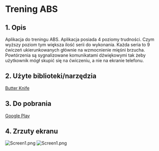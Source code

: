 # Trening ABS

## 1. Opis
Aplikacja do treningu ABS. Aplikacja posiada 4 poziomy trudności. Czym wyższy poziom tym większa ilość serii do wykonania. Każda seria to 9 ćwiczeń ukierunkowanych głównie na wzmocnienie mięśni brzucha. Powtórzenia są sygnalizowane komunikatami dźwiękowymi tak żeby użytkownik mógł skupić się na ćwiczeniu, a nie na ekranie telefonu.

## 2. Użyte biblioteki/narzędzia
[Butter Knife](https://github.com/JakeWharton/butterknife)

## 3. Do pobrania
[Google Play](https://play.google.com/store/apps/details?id=pl.edu.uksw.absofsteeltranning)

## 4. Zrzuty ekranu
![Screen1.png](https://lh3.googleusercontent.com/WJhqgZPTktQAzuuxvZsVV59M2eIboZzpqdI82mGzVPbHTUyXPVohG2ZRlnkz1lNQwQ-E=h900)
![Screen1.png](https://lh3.googleusercontent.com/2LYRe4tyiU6hoZIUgDiqJH7Fq0rb_6dE9X8tj5JS8hqlY3ey20tEQ154c2f5c-eWMBc=h900)
